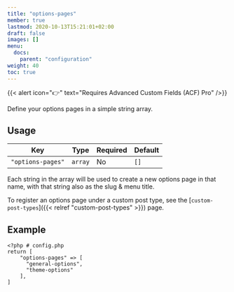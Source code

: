 ```yaml
---
title: "options-pages"
member: true
lastmod: 2020-10-13T15:21:01+02:00
draft: false
images: []
menu:
  docs:
    parent: "configuration"
weight: 40
toc: true
---
```


{{< alert icon="👉" text="Requires Advanced Custom Fields (ACF) Pro" />}}

Define your options pages in a simple string array.

## Usage

| Key               | Type    | Required | Default |
| ----------------- | ------- | -------- | ------- |
| `"options-pages"` | `array` | No       | `[]`    |

Each string in the array will be used to create a new options page in that name, with that string also as the slug & menu title.

To register an options page under a custom post type, see the [`custom-post-types`]({{< relref "custom-post-types" >}}) page.

## Example

```
<?php # config.php
return [
    "options-pages" => [
      "general-options",
      "theme-options"
    ],
]
```